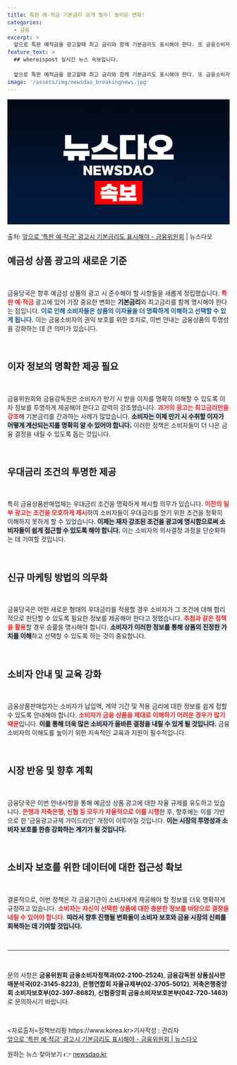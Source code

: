 ```yaml
---
title: 특판 예·적금 기본금리 공개 필수! 놀라운 변화!
categories:
  - 금융
excerpt: >
  앞으로 특판 예적금을 광고할때 최고 금리와 함께 기본금리도 표시해야 한다. 또 금융소비자가 만기 때 받는 이…
feature_text: >
  ## whereispost 실시간 뉴스 속보입니다.

  앞으로 특판 예적금을 광고할때 최고 금리와 함께 기본금리도 표시해야 한다. 또 금융소비자가 만기 때 받는 이…
image: '/assets/img/newsdao_breakingnews.jpg'
---
```


![뉴스다오 속보](/assets/img/newsdao_breakingnews.jpg)

<p>출처: <a href="https://newsdao.kr/1931" rel="dofollow">앞으로 ‘특판 예·적금’ 광고시 기본금리도 표시해야 - 금융위원회</a> | 뉴스다오</p>

<h2 data-ke-size="size26">예금성 상품 광고의 새로운 기준</h2>
<p data-ke-size="size16">&nbsp;</p>
금융당국은 향후 예금성 상품의 광고 시 준수해야 할 사항들을 새롭게 정립했습니다.  <b><span style="color: #ee2323;">특판 예·적금</span></b> 광고에 있어 가장 중요한 변화는 <b><span style="background-color: #21538527;">기본금리</span></b>와 최고금리를 함께 명시해야 한다는 점입니다. <b><span style="color: #1a5490;">이로 인해 소비자들은 상품의 이자율을 더 명확하게 이해하고 선택할 수 있게 됩니다.</span></b> 이는 금융소비자의 권익 보호를 위한 조치로, 이번 안내는 금융상품의 투명성을 강화하는 데 큰 의미가 있습니다. 

<p data-ke-size="size16">&nbsp;</p>
<h2 data-ke-size="size26">이자 정보의 명확한 제공 필요</h2>
<p data-ke-size="size16">&nbsp;</p>
금융위원회와 금융감독원은 소비자가 만기 시 받을 이자를 명확히 이해할 수 있도록 이자 정보를 투명하게 제공해야 한다고 강력히 강조했습니다. <b><span style="color: #ee2323;">과거의 광고는 최고금리만을 강조</span></b>해 기본금리를 간과하는 사례가 많았습니다. <b><span style="background-color: #21538527;">소비자는 이제 만기 시 수취할 이자가 어떻게 계산되는지를 명확히 알 수 있어야 합니다.</span></b> 이러한 정책은 소비자들이 더 나은 금융 결정을 내릴 수 있도록 돕는 것입니다. 

<p data-ke-size="size16">&nbsp;</p>
<h2 data-ke-size="size26">우대금리 조건의 투명한 제공</h2>
<p data-ke-size="size16">&nbsp;</p>
특히 금융상품판매업체는 우대금리 조건을 명확하게 제시할 의무가 있습니다. <b><span style="color: #ee2323;">이전의 일부 광고는 조건을 모호하게 제시</span></b>하여 소비자들이 우대금리를 얻기 위한 조건을 정확히 이해하지 못하게 할 수 있었습니다. <b><span style="background-color: #21538527;">이제는 재차 강조된 조건을 광고에 명시함으로써 소비자들이 쉽게 접근할 수 있도록 해야 합니다.</span></b> 이는 소비자의 의사결정 과정을 단순화하는 데 기여할 것입니다. 

<p data-ke-size="size16">&nbsp;</p>
<h2 data-ke-size="size26">신규 마케팅 방법의 의무화</h2>
<p data-ke-size="size16">&nbsp;</p>
금융당국은 어떤 새로운 형태의 우대금리를 적용할 경우 소비자가 그 조건에 대해 합리적으로 판단할 수 있도록 필요한 정보를 제공해야 한다고 정했습니다. <b><span style="color: #ee2323;">추첨과 같은 정책을 활용</span></b>할 경우 승률을 명시해야 합니다. <b><span style="background-color: #21538527;">소비자가 이러한 정보를 통해 상품의 진정한 가치를 이해</span></b>하고 선택할 수 있도록 하는 것이 중요합니다. 

<p data-ke-size="size16">&nbsp;</p>
<h2 data-ke-size="size26">소비자 안내 및 교육 강화</h2>
<p data-ke-size="size16">&nbsp;</p>
금융상품판매업자는 소비자가 납입액, 계약 기간 및 적용 금리에 대한 정보를 쉽게 접할 수 있도록 안내해야 합니다. <b><span style="color: #ee2323;">소비자가 금융 상품을 제대로 이해하기 어려운 경우가 많기 때문</span></b>입니다. <b><span style="background-color: #21538527;">이를 통해 더욱 많은 소비자가 올바른 결정을 내릴 수 있게 될 것입니다.</span></b> 금융소비자의 이해도를 높이기 위한 지속적인 교육과 지원이 필수적입니다. 

<p data-ke-size="size16">&nbsp;</p>
<h2 data-ke-size="size26">시장 반응 및 향후 계획</h2>
<p data-ke-size="size16">&nbsp;</p>
금융당국은 이번 안내사항을 통해 예금성 상품 광고에 대한 자율 규제를 유도하고 있습니다. <b><span style="color: #ee2323;">은행과 저축은행, 신협 등 모두가 자율적으로 이를 시행</span></b>한 후, 향후에는 이를 기반으로 한 ‘금융광고규제 가이드라인’ 개정이 이루어질 것입니다. <b><span style="background-color: #21538527;">이는 시장의 투명성과 소비자 보호를 한층 강화하는 계기가 될 것입니다.</span></b> 

<p data-ke-size="size16">&nbsp;</p>
<h2 data-ke-size="size26">소비자 보호를 위한 데이터에 대한 접근성 확보</h2>
<p data-ke-size="size16">&nbsp;</p>
결론적으로, 이번 정책은 각 금융기관이 소비자에게 제공해야 할 정보를 더욱 명확하게 규정하고 있습니다. <b><span style="color: #ee2323;">소비자는 자신이 선택한 상품에 대한 충분한 정보를 바탕으로 결정을 내릴 수 있어야 합니다.</span></b> <b><span style="background-color: #21538527;">따라서 향후 진행될 변화들이 소비자 보호와 금융 시장의 신뢰를 회복하는 데 기여할 것입니다.</span></b> 

<p data-ke-size="size16">&nbsp;</p>
<hr>
<p data-ke-size="size16">&nbsp;</p>
문의 사항은 <b>금융위원회 금융소비자정책과(02-2100-2524)</b>, <b>금융감독원 상품심사판매분석국(02-3145-8223)</b>, <b>은행연합회 자율규제부(02-3705-5012)</b>, <b>저축은행중앙회 소비자보호부(02-397-8682)</b>, <b>신협중앙회 금융소비자보호본부(042-720-1463)</b>로 문의하시기 바랍니다. 

<p data-ke-size="size16">&nbsp;</p>
<자료출처=정책브리핑 https://www.korea.kr>기사작성 : 관리자<br>
<a href="https://newsdao.kr/1931">앞으로 ‘특판 예·적금’ 광고시 기본금리도 표시해야 - 금융위원회 | 뉴스다오</a> 

원하는 뉴스 찾아보기 👉 <a href="https://newsdao.kr" rel="dofollow">newsdao.kr</a>


